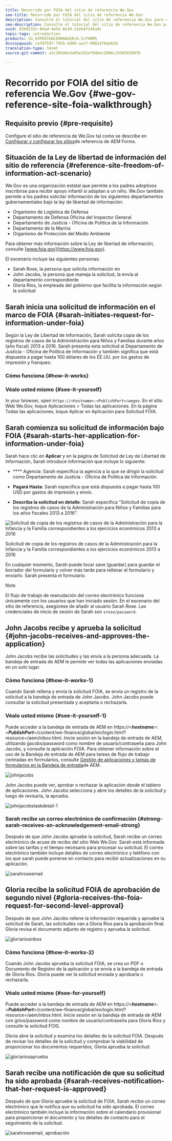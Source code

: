 ```yaml
---
title: Recorrido por FOIA del sitio de referencia We.Gov
seo-title: Recorrido por FOIA del sitio de referencia We.Gov
description: Consulte el tutorial del sitio de referencia We.Gov para comprender cómo AEM Forms ayuda a los gobiernos a recibir y distribuir la información solicitada por individuos en virtud de la Ley de libertad de información.
seo-description: Consulte el tutorial del sitio de referencia We.Gov para comprender cómo AEM Forms ayuda a los gobiernos a recibir y distribuir la información solicitada por individuos en virtud de la Ley de libertad de información.
uuid: 65d4233c-8dad-4e5e-8e39-22eb4f145adc
topic-tags: introduction
products: SG_EXPERIENCEMANAGER/6.5/FORMS
discoiquuid: cef8f597-7935-4d98-aacf-9981470ab620
translation-type: tm+mt
source-git-commit: a3c303d4e3a85e1b2e794bec2006c335056309fb

---
```



# Recorrido por FOIA del sitio de referencia We.Gov {#we-gov-reference-site-foia-walkthrough}

## Requisito previo {#pre-requisite}

Configure el sitio de referencia de We.Gov tal como se describe en [Configurar y configurar los sitios](/help/forms/using/setup-reference-sites.md)de referencia de AEM Forms.

## Situación de la Ley de libertad de información del sitio de referencia {#reference-site-freedom-of-information-act-scenario}

We.Gov es una organización estatal que permite a los padres adoptivos inscribirse para recibir apoyo infantil si adoptan a un niño. We.Gov también permite a los padres solicitar información de los siguientes departamentos gubernamentales bajo la ley de libertad de información:

* Organismo de Logística de Defensa
* Departamento de Defensa Oficina del Inspector General
* Departamento de Justicia - Oficina de Política de la Información
* Departamento de la Marina
* Organismo de Protección del Medio Ambiente

Para obtener más información sobre la Ley de libertad de información, consulte [www.foia.gov](https://www.foia.gov).

El escenario incluye las siguientes personas:

* Sarah Rose, la persona que solicita información en
* John Jacobs, la persona que maneja la solicitud, la envía al departamento correspondiente
* Gloria Rios, la empleada del gobierno que facilita la información según la solicitud

## Sarah inicia una solicitud de información en el marco de FOIA {#sarah-initiates-request-for-information-under-foia}

Según la Ley de Libertad de Información, Sarah solicita copia de los registros de casos de la Administración para Niños y Familias durante años (año fiscal) 2013 a 2016. Sarah presenta esta solicitud al Departamento de Justicia - Oficina de Política de Información y también significa que está dispuesta a pagar hasta 100 dólares de los EE.UU. por los gastos de impresión y franqueo.

### Cómo funciona {#how-it-works}

### Véalo usted mismo {#see-it-yourself}

In your browser, open `https://<hostname>:<PublishPort>/wegov`. En el sitio Web We.Gov, toque Aplicaciones > Todas las aplicaciones. En la página Todas las aplicaciones, toque Aplicar en Aplicación para Solicitud FOIA.

## Sarah comienza su solicitud de información bajo FOIA {#sarah-starts-her-application-for-information-under-foia}

Sarah hace clic en **Aplicar** y en la página de Solicitud de Ley de Libertad de Información, Sarah introduce información que incluye lo siguiente:

* **** Agencia: Sarah especifica la agencia a la que se dirigió la solicitud como Departamento de Justicia - Oficina de Política de Información.

* **Pagará Hasta**: Sarah especifica que está dispuesta a pagar hasta 100 USD por gastos de impresión y envío.
* **Describa la solicitud en detalle**: Sarah especifica &quot;Solicitud de copia de los registros de casos de la Administración para Niños y Familias para los años fiscales 2013 a 2016&quot;.

![Solicitud de copia de los registros de casos de la Administración para la Infancia y la Familia correspondientes a los ejercicios económicos 2013 a 2016](assets/sarahfiosform.png)

Solicitud de copia de los registros de casos de la Administración para la Infancia y la Familia correspondientes a los ejercicios económicos 2013 a 2016

En cualquier momento, Sarah puede tocar save (guardar) para guardar el borrador del formulario y volver más tarde para rellenar el formulario y enviarlo. Sarah presenta el formulario.

>[!NOTE]
>
>El flujo de trabajo de reanudación del correo electrónico funciona únicamente con los usuarios que han iniciado sesión. En el escenario del sitio de referencia, asegúrese de añadir al usuario Sarah Rose. Las credenciales de inicio de sesión de Sarah son `srose/password`.

## John Jacobs recibe y aprueba la solicitud {#john-jacobs-receives-and-approves-the-application}

John Jacobs recibe las solicitudes y las envía a la persona adecuada. La bandeja de entrada de AEM le permite ver todas las aplicaciones enviadas en un solo lugar.

### Cómo funciona {#how-it-works-1}

Cuando Sarah rellena y envía la solicitud FOIA, se envía un registro de la solicitud a la bandeja de entrada de John Jacobs. John Jacobs puede consultar la solicitud presentada y aceptarla o rechazarla.

### Véalo usted mismo {#see-it-yourself-1}

Puede acceder a la bandeja de entrada de AEM en https://&lt;***hostname***>:&lt;***PublishPort***>/content/we-finance/global/en/login.html?resource=/aem/inbox.html. Inicie sesión en la bandeja de entrada de AEM, utilizando jjacobs/password como nombre de usuario/contraseña para John Jacobs, y consulte la aplicación FOIA. Para obtener información sobre el uso de la Bandeja de entrada de AEM para tareas de flujo de trabajo centradas en formularios, consulte [Gestión de aplicaciones y tareas de formularios en la Bandeja de entrada](/help/forms/using/manage-applications-inbox.md)de AEM.

![johnjacobs](assets/johnjacobs.png)

John Jacobs puede ver, aprobar o rechazar la aplicación desde el tablero de aplicaciones. John Jacobs selecciona y abre los detalles de la solicitud y luego de revisarla, la aprueba.

![johnjacobstaskdetail-1](assets/johnjacobstaskdetail-1.png)

### <strong>Sarah recibe un correo electrónico</strong> de confirmación {#strong-sarah-receives-an-acknowledgement-email-strong}

Después de que John Jacobs apruebe la solicitud, Sarah recibe un correo electrónico de acuse de recibo del sitio Web We.Gov. Sarah está informada sobre las tarifas y el tiempo necesario para procesar su solicitud. El correo electrónico también incluye detalles de correo electrónico y teléfono con los que sarah puede ponerse en contacto para recibir actualizaciones en su aplicación.

![sarahroseemail](assets/sarahroseemail.png)

## Gloria recibe la solicitud FOIA de aprobación de segundo nivel {#gloria-receives-the-foia-request-for-second-level-approval}

Después de que John Jacobs rellene la información requerida y apruebe la solicitud de Sarah, las solicitudes van a Gloria Rios para la aprobación final. Gloria revisa el documento adjunto de registro y aprueba la solicitud.

![gloriariosinbox](assets/gloriariosinbox.png)

### Cómo funciona {#how-it-works-2}

Cuando John Jacobs aprueba la solicitud FOIA, se crea un PDF o Documento de Registro de la aplicación y se envía a la bandeja de entrada de Gloria Rios. Gloria puede ver la solicitud enviada y aprobarla o rechazarla.

### Véalo usted mismo {#see-for-yourself}

Puede acceder a la bandeja de entrada de AEM en https://&lt;***hostname***>:&lt;***PublishPort***>/content/we-finance/global/en/login.html?resource=/aem/inbox.html. Inicie sesión en la bandeja de entrada de AEM con grios/password como nombre de usuario/contraseña para Gloria Rios y consulte la solicitud FOIS.

Gloria abre la solicitud y examina los detalles de la solicitud FOIA. Después de revisar los detalles de la solicitud y comprobar la viabilidad de proporcionar los documentos requeridos, Gloria aprueba la solicitud.

![gloriariosaprueba](assets/gloriariosapproves.png)

## Sarah recibe una notificación de que su solicitud ha sido aprobada {#sarah-receives-notification-that-her-request-is-approved}

Después de que Gloria apruebe la solicitud de FOIA, Sarah recibe un correo electrónico que le notifica que su solicitud ha sido aprobada. El correo electrónico también incluye la información sobre el calendario provisional para proporcionar el documento y los detalles de contacto para el seguimiento de la solicitud.

![sarahroseemail, aprobación](assets/sarahroseemailapproval.png)


